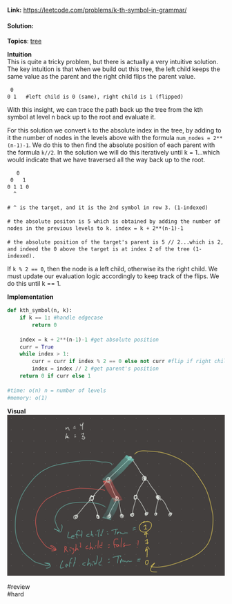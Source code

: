   
**Link:** https://leetcode.com/problems/k-th-symbol-in-grammar/  
#### Solution:  
  
**Topics**: [tree](../DSA/tree.md)  
  
**Intuition**  
This is quite a tricky problem, but there is actually a very intuitive solution. The key intuition is that when we build out this tree, the left child keeps the same value as the parent and the right child flips the parent value.   
  
```  
 0  
0 1   #left child is 0 (same), right child is 1 (flipped)   
```  
  
With this insight, we can trace the path back up the tree from the kth symbol at level n back up to the root and evaluate it.   
  
For this solution we convert `k` to the absolute index in the tree, by adding to it the number of nodes in the levels above with the formula `num_nodes = 2**(n-1)-1`. We do this to then find the absolute position of each parent with the formula `k//2`. In the solution we will do this iteratively until k = 1...which would indicate that we have traversed all the way back up to the root.  
  
```  
   0  
 0   1    
0 1 1 0   
  ^  
  
# ^ is the target, and it is the 2nd symbol in row 3. (1-indexed)  
  
# the absolute positon is 5 which is obtained by adding the number of nodes in the previous levels to k. index = k + 2**(n-1)-1  
  
# the absolute position of the target's parent is 5 // 2...which is 2, and indeed the 0 above the target is at index 2 of the tree (1-indexed).  
```  
  
  
If `k % 2 == 0`, then the node is a left child, otherwise its the right child. We must update our evaluation logic accordingly to keep track of the flips. We do this until k == 1.   
  
**Implementation**  
```python  
def kth_symbol(n, k):  
	if k == 1: #handle edgecase  
		return 0  
		  
	index = k + 2**(n-1)-1 #get absolute position  
	curr = True  
	while index > 1:  
		curr = curr if index % 2 == 0 else not curr #flip if right child  
		index = index // 2 #get parent's position   
	return 0 if curr else 1  
		  
#time: o(n) n = number of levels  
#memory: o(1)  
```  
  
**Visual**   
![IMG_56CB3DA2AF18-1.jpeg](./_pics/IMG_56CB3DA2AF18-1.jpeg)  
  
  
#review   
#hard   
  
